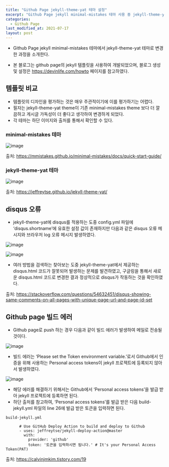 ```yaml
---
title: "Github Page jekyll-theme-yat 테마 설정"
excerpt: "Github Page jekyll minimal-mistakes 테마 사용 중 jekyll-theme-yat 테마로 변경한 과정을 소개한다."
categories:
  - Github Page
last_modified_at: 2021-07-17
layout: post
---
```

- Github Page jekyll minimal-mistakes 테마에서 jekyll-theme-yat 테마로 변경한 과정을 소개한다. 

- 본 블로그는 github page의 jekyll 템플릿을 사용하여 개발되었으며, 블로그 생성 및 설정은 <https://devinlife.com/howto> 페이지를 참고하였다.



## 템플릿 비교
- 템플릿의 디자인을 평가하는 것은 매우 주관적이기에 이를 평가하기는 어렵다. 
- 필자는 jekyll-theme-yat theme이 기존 minimal-mistakes theme 보다 더 깔끔하고 게시글 가독성이 더 좋다고 생각하여 변경하게 되었다. 
- 각 테마는 하단 이미지와 출처를 통해서 확인할 수 있다.


### minimal-mistakes 테마

![image](/assets/images/2021-07-17-GithubPage2/image1.png)

출처: <https://mmistakes.github.io/minimal-mistakes/docs/quick-start-guide/>


### jekyll-theme-yat 테마

![image](/assets/images/2021-07-17-GithubPage2/image2.png)

출처: <https://jeffreytse.github.io/jekyll-theme-yat/>



## disqus 오류
- jekyll-theme-yat에 disqus를 적용하는 도중 config.yml 파일에 ‘disqus.shortname’에 유효한 설정 값이 존재하지만 다음과 같은 disqus 오류 메시지와 브라우저 log 오류 메시지 발생하였다. 

![image](/assets/images/2021-07-17-GithubPage2/image3.png)

![image](/assets/images/2021-07-17-GithubPage2/image4.png)

- 여러 방법을 검색하는 찾아보는 도중 jekyll-theme-yat에서 제공하는 disqus.html 코드가 잘못되어 발생하는 문제를 발견하였고, 구글링을 통해서 새로운 disqus.html 코드로 변경한 결과 정상적으로 disqus가 작동하는 것을 확인하였다. 

출처: <https://stackoverflow.com/questions/54632451/disqus-showing-same-comments-on-all-pages-with-unique-page-url-and-page-id-set>



## Github page 빌드 에러
- Github page로 push 하는 경우 다음과 같이 빌드 에러가 발생하여 메일로 전송될 것이다.

![image](/assets/images/2021-07-17-GithubPage2/image5.png)

- 빌드 에러는 ‘Please set the Token environment variable.’로서 Github에서 인증을 위해 사용하는 Personal access tokens이 jekyll 프로젝트에 등록되지 않아서 발생하였다. 

![image](/assets/images/2021-07-17-GithubPage2/image6.png)

- 해당 에러를 해결하기 위해서는 Github에서 ‘Personal access tokens’을 발급 받아 jekyll 프로젝트에 등록하면 된다. 
- 하단 출처를 참고하여, ‘Personal access tokens’를 발급 받은 다음 build-jekyll.yml 파일의 line 26에 발급 받은 토큰을 입력하면 된다. 

```
build-jekyll.yml
```

```
      # Use GitHub Deploy Action to build and deploy to Github
      - uses: jeffreytse/jekyll-deploy-action@master
        with:
          provider: 'github'
          token: '토큰을 입력하시면 됩니다.' # It's your Personal Access Token(PAT)
```

출처: <https://calvinjmkim.tistory.com/19>
